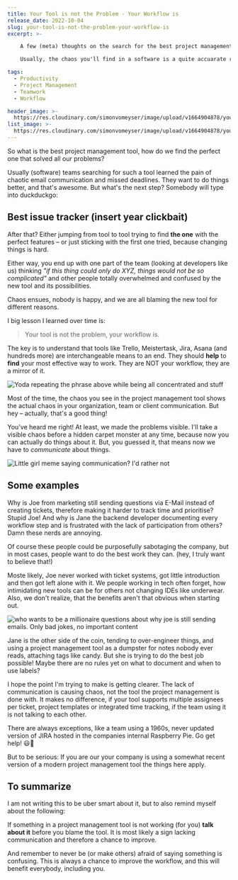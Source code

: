 ```yaml
---
title: Your Tool is not the Problem - Your Workflow is
release_date: 2022-10-04
slug: your-tool-is-not-the-problem-your-workflow-is
excerpt: >-

    A few (meta) thoughts on the search for the best project management tool.

    Usually, the chaos you'll find in a software is a quite accuarate representation of your teams' communication skills - and also a big chance for improvement.

tags:
  - Productivity 
  - Project Management 
  - Teamwork 
  - Workflow 

header_image: >-
  https://res.cloudinary.com/simonvomeyser/image/upload/v1664904878/your-worklow/header-workflow.png
list_image: >-
  https://res.cloudinary.com/simonvomeyser/image/upload/v1664904878/your-worklow/header-workflow.png
---
```

So what is the best project management tool, how do we find the perfect one that solved all our problems?

Usually (software) teams searching for such a tool learned the pain of chaotic email communication and missed deadlines. They want to do things better, and that's awesome. But what's the next step? Somebody will type into duckduckgo:

## Best issue tracker (insert year clickbait) 

After that? Either jumping from tool to tool trying to find **the one** with the perfect features – or just sticking with the first one tried, because changing things is hard.

Either way, you end up with one part of the team (looking at developers like us) thinking  *"if this thing could only do XYZ, things would not be so complicated"* and other people totally overwhelmed and confused by the new tool and its possibilities. 

Chaos ensues, nobody is happy, and we are all blaming the new tool for different reasons.

I big lesson I learned over time is:

> Your tool is not the problem, your workflow is.

The key is to understand that tools like Trello, Meistertask, Jira, Asana (and hundreds more) are interchangeable means to an end. They should **help** to **find** your most effective way to work. They are NOT your workflow, they are a mirror of it.

![Yoda repeating the phrase above while being all concentrated and stuff](https://res.cloudinary.com/simonvomeyser/image/upload/v1664904878/your-worklow/yoda.png)

Most of the time, the chaos you see in the project management tool shows the actual chaos in your organization, team or client communication. But hey – actually, that's a good thing!

You've heard me right! At least, we made the problems visible. I'll take a visible chaos before a hidden carpet monster at any time, because now you can actually do things about it. But, you guessed it, that means now we have to *communicate* about things.

![Little girl meme saying communication? I'd rather not](https://res.cloudinary.com/simonvomeyser/image/upload/v1664904878/your-worklow/communication.png)

## Some examples

Why is Joe from marketing still sending questions via E-Mail instead of creating tickets, therefore making it harder to track time and prioritise? Stupid Joe! And why is Jane the backend developer documenting every workflow step and is frustrated with the lack of participation from others? Damn these nerds are annoying.

Of course these people could be purposefully sabotaging the company, but in most cases, people want to do the best work they can. (hey, I truly want to believe that!)

Moste likely, Joe never worked with ticket systems, got little introduction and then got left alone with it. We people working in tech often forget, how intimidating new tools can be for others not changing IDEs like underwear. Also, we don't realize, that the benefits aren't that obvious when starting out. 

![who wants to be a millionaire questions about why joe is still sending emails. Only bad jokes, no important content](https://res.cloudinary.com/simonvomeyser/image/upload/v1664904877/your-worklow/millionaire.png)

Jane is the other side of the coin, tending to over-engineer things, and using a project management tool as a dumpster for notes nobody ever reads, attaching tags like candy. But she is trying to do the best job possible! Maybe there are no rules yet on what to document and when to use labels?

I hope the point I'm trying to make is getting clearer. The lack of communication is causing chaos, not the tool the project management is done with. It makes no difference, if your tool supports multiple assignees per ticket, project templates or integrated time tracking, if the team using it is not talking to each other.

<sidenote heading="Of course, there are exceptions">

There are always exceptions, like a team using a 1960s, never updated version of JIRA hosted in the companies internal Raspberry Pie. Go get help! 😃🚨

But to be serious: If you are our your company is using a somewhat recent version of a modern project management tool the things here apply.

</sidenote>

## To summarize

I am not writing this to be uber smart about it, but to also remind myself about the following:

If something in a project management tool is not working (for you) **talk about it** before you blame the tool. It is most likely a sign lacking communication and therefore a chance to improve. 

And remember to never be (or make others) afraid of saying something is confusing. This is always a chance to improve the workflow, and this will benefit everybody, including you.

